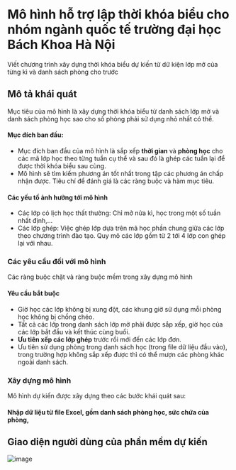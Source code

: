 # Mô hình hỗ trợ lập thời khóa biểu cho nhóm ngành quốc tế trường đại học Bách Khoa Hà Nội

Viết chương trình xây dựng thời khóa biểu dự kiến từ dữ kiện lớp mở của từng kì và danh sách phòng cho trước

## Mô tả khái quát
Mục tiêu của mô hình là xây dựng thời khóa biểu từ danh sách lớp mở và danh sách phòng học sao cho số phòng phải sử dụng nhỏ nhất có thể.

#### Mục đích ban đầu:
- Mục đích ban đầu của mô hình là sắp xếp **thời gian** và **phòng học** cho các mã lớp học theo từng tuần cụ thể và sau đó là ghép các tuần lại để được thời khóa biểu sau cùng.
- Mô hình sẽ tìm kiếm phương án tốt nhất trong tập các phương án chấp nhận được. Tiêu chí để đánh giá là các ràng buộc và hàm mục tiêu.
#### Các yếu tố ảnh hưởng tới mô hình
- Các lớp có lịch học thất thường: Chỉ mở nửa kì, học trong một số tuần nhất định,...
- Các lớp ghép: Việc ghép lớp dựa trên mã học phần chung giữa các lớp theo chương trình đào tạo. Quy mô các lớp gồm từ 2 tới 4 lớp con ghép lại với nhau.
### Các yêu cầu đối với mô hình
Các ràng buộc chặt và ràng buộc mềm trong xây dựng mô hình
#### Yêu cầu bắt buộc
- Giờ học các lớp không bị xung đột, các khung giờ sử dụng mỗi phòng học không bị chồng chéo.
- Tất cả các lớp trong danh sách lớp mở phải được sắp xếp, giờ học của các lớp bắt đầu và kết thúc cùng  buổi.
- **Ưu tiên xếp các lớp ghép** trước rồi mới đến các lớp đơn.
- Ưu tiên sử dụng phòng trong danh sách học (trong file dữ liệu đầu vào), trong trường hợp không sắp xếp được thì có thể mượn các phòng khác ngoài danh sách.
### Xây dựng mô hình
Mô hình dự kiến được xây dựng theo các bước khái quát sau:
#### Nhập dữ liệu từ file Excel, gồm danh sách phòng học, sức chứa của phòng, 

## Giao diện người dùng của phần mềm dự kiến
![image](https://user-images.githubusercontent.com/93395558/165361324-21aa6969-1b86-4acf-9971-4ea072a1095e.png)
